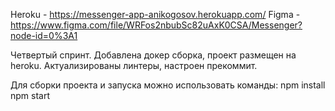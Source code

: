 Heroku - https://messenger-app-anikogosov.herokuapp.com/
Figma - https://www.figma.com/file/WRFos2nbubSc82uAxK0CSA/Messenger?node-id=0%3A1

Четвертый спринт.
Добавлена докер сборка, проект размещен на heroku. Актуализированы линтеры, настроен прекоммит.

Для сборки проекта и запуска можно использовать команды:
    npm install
    npm start
